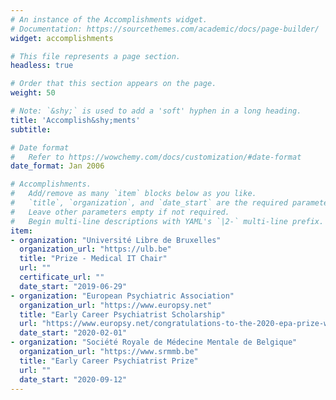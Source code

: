 ```yaml
---
# An instance of the Accomplishments widget.
# Documentation: https://sourcethemes.com/academic/docs/page-builder/
widget: accomplishments

# This file represents a page section.
headless: true

# Order that this section appears on the page.
weight: 50

# Note: `&shy;` is used to add a 'soft' hyphen in a long heading.
title: 'Accomplish&shy;ments'
subtitle:

# Date format
#   Refer to https://wowchemy.com/docs/customization/#date-format
date_format: Jan 2006

# Accomplishments.
#   Add/remove as many `item` blocks below as you like.
#   `title`, `organization`, and `date_start` are the required parameters.
#   Leave other parameters empty if not required.
#   Begin multi-line descriptions with YAML's `|2-` multi-line prefix.
item:
- organization: "Université Libre de Bruxelles"
  organization_url: "https://ulb.be"
  title: "Prize - Medical IT Chair"
  url: ""
  certificate_url: ""
  date_start: "2019-06-29"
- organization: "European Psychiatric Association"
  organization_url: "https://www.europsy.net"
  title: "Early Career Psychiatrist Scholarship"
  url: "https://www.europsy.net/congratulations-to-the-2020-epa-prize-winners/"
  date_start: "2020-02-01"
- organization: "Société Royale de Médecine Mentale de Belgique"
  organization_url: "https://www.srmmb.be"
  title: "Early Career Psychiatrist Prize"
  url: ""
  date_start: "2020-09-12"
---
```

